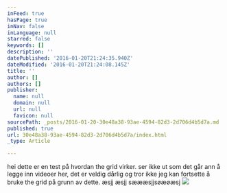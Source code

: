 ```yaml
---
inFeed: true
hasPage: true
inNav: false
inLanguage: null
starred: false
keywords: []
description: ''
datePublished: '2016-01-20T21:24:35.940Z'
dateModified: '2016-01-20T21:24:08.145Z'
title: ''
author: []
authors: []
publisher:
  name: null
  domain: null
  url: null
  favicon: null
sourcePath: _posts/2016-01-20-30e48a38-93ae-4594-82d3-2d706d4b5d7a.md
published: true
url: 30e48a38-93ae-4594-82d3-2d706d4b5d7a/index.html
_type: Article

---
```

hei dette er en test på hvordan the grid virker. ser ikke ut som det går ann å legge inn videoer her, det er veldig dårlig og tror ikke jeg kan fortsette å bruke the grid på grunn av dette. æsjj æsjj sæææsjjsøæøæsj
![](https://the-grid-user-content.s3-us-west-2.amazonaws.com/7ac6a803-8358-4c30-9cfe-6fee69ea7ea4.JPG)
